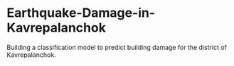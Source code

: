 # Earthquake-Damage-in-Kavrepalanchok
Building a classification model to predict building damage for the district of Kavrepalanchok.
